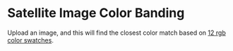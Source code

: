 # Satellite Image Color Banding

Upload an image, and this will find the closest color match based on [12 rgb color swatches](https://github.com/loraxx753/sat-img/blob/master/routes/scripts/constants.js).
